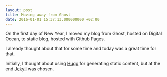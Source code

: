 ```yaml
---
layout: post
title: Moving away from Ghost
date: 2016-01-01 15:37:13.000000000 +02:00
---
```

On the first day of New Year, I moved my blog from Ghost, hosted on Digital Ocean, to static blog, hosted with Github Pages.

I already thought about that for some time and today was a great time for that.

Initially, I thought about using [Hugo](https://gohugo.io/) for generating static content, but at the end [Jekyll](http://jekyllrb.com/) was chosen. 
